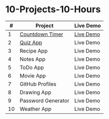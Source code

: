 # 10-Projects-10-Hours

| # | Project | Live Demo |
| --- | ----------- | --- |
| 1 | [Countdown Timer](https://github.com/akj0712/10-Projects-10-Hours/tree/master/Countdown-Timer) | [Live Demo](https://akj0712-countdown-timer.netlify.app/) | 
| 2 | [Quiz App](https://github.com/akj0712/10-Projects-10-Hours/tree/master/Quiz-App) | Live Demo | 
| 3 | Recipe App | Live Demo | 
| 4 | Notes App | Live Demo | 
| 5 | ToDo App | Live Demo | 
| 6 | Movie App | Live Demo | 
| 7 | GitHub Profiles | Live Demo | 
| 8 | Drawing App | Live Demo | 
| 9 | Password Generator | Live Demo | 
| 10 | Weather App | Live Demo | 
